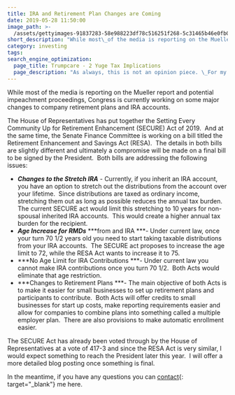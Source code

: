 ```yaml
---
title: IRA and Retirement Plan Changes are Coming
date: 2019-05-28 11:50:00
image_path: >-
  /assets/gettyimages-91837283-58e988223df78c516251f268-5c31465b46e0fb00016896fb.jpg
short_description: "While most\_of the media is reporting on the Mueller report and potential impeachment proceedings, Congress is currently working on some major changes to company retirement plans and IRA accounts."
category: investing
tags:
search_engine_optimization:
  page_title: Trumpcare - 2 Yuge Tax Implications
  page_description: "As always, this is not an opinion piece. \_For my full stance on the Better Care Act (BCRA) you'll have to wait for my exclusive Rachel Maddow interview airing soon. \_For now, we can look at the tax implications if the current BCRA is passed through the senate."
---
```


While most of the media is reporting on the Mueller report and potential impeachment proceedings, Congress is currently working on some major changes to company retirement plans and IRA accounts.&nbsp;&nbsp;

The House of Representatives has put together the Setting Every Community Up for Retirement Enhancement (SECURE) Act of 2019.&nbsp; And at the same time, the Senate Finance Committee is working on a bill titled the Retirement Enhancement and Savings Act (RESA).&nbsp; The details in both bills are slightly different and ultimately a compromise will be made on a final bill to be signed by the President.&nbsp; Both bills are addressing the following issues:

* ***Changes to the Stretch IRA*** - Currently, if you inherit an IRA account, you have an option to stretch out the distributions from the account over your lifetime.&nbsp; Since distributions are taxed as ordinary income, stretching them out as long as possible reduces the annual tax burden.&nbsp; The current SECURE act would limit this stretching to 10 years for non-spousal inherited IRA accounts.&nbsp; This would create a higher annual tax burden for the recipient.
* ***Age Increase for RMDs***&nbsp;***from and IRA ***\- Under current law, once your turn 70 1/2 years old you need to start taking taxable distributions from your IRA accounts.&nbsp; The SECURE act proposes to increase the age limit to 72, while the RESA Act wants to increase it to 75.
* ***No Age Limit for IRA Contributions ***\- Under current law you cannot make IRA contributions once you turn 70 1/2.&nbsp; Both Acts would eliminate that age restriction.
* ***Changes to Retirement Plans ***\- The main objective of both Acts is to make it easier for small businesses to set up retirement plans and participants to contribute.&nbsp; Both Acts will offer credits to small businesses for start up costs, make reporting requirements easier and allow for companies to combine plans into something called a multiple employer plan.&nbsp; There are also provisions to make automatic enrollment easier.

The SECURE Act has already been voted through by the House of Representatives at a vote of 417-3 and since the RESA Act is very similar, I would expect something to reach the President later this year.&nbsp; I will offer a more detailed blog posting once something is final.

In the meantime, if you have any questions you can [contact](https://www.intelligentinvestingllc.com/contact/){: target="_blank"} me here.